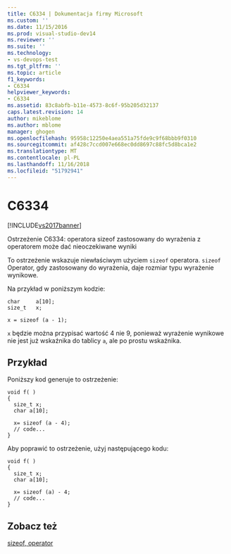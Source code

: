 ```yaml
---
title: C6334 | Dokumentacja firmy Microsoft
ms.custom: ''
ms.date: 11/15/2016
ms.prod: visual-studio-dev14
ms.reviewer: ''
ms.suite: ''
ms.technology:
- vs-devops-test
ms.tgt_pltfrm: ''
ms.topic: article
f1_keywords:
- C6334
helpviewer_keywords:
- C6334
ms.assetid: 83c8abfb-b11e-4573-8c6f-95b205d32137
caps.latest.revision: 14
author: mikeblome
ms.author: mblome
manager: ghogen
ms.openlocfilehash: 95958c12250e4aea551a75fde9c9f68bbb9f0310
ms.sourcegitcommit: af428c7ccd007e668ec0dd8697c88fc5d8bca1e2
ms.translationtype: MT
ms.contentlocale: pl-PL
ms.lasthandoff: 11/16/2018
ms.locfileid: "51792941"
---
```

# <a name="c6334"></a>C6334
[!INCLUDE[vs2017banner](../includes/vs2017banner.md)]

Ostrzeżenie C6334: operatora sizeof zastosowany do wyrażenia z operatorem może dać nieoczekiwane wyniki  
  
 To ostrzeżenie wskazuje niewłaściwym użyciem `sizeof` operatora. `sizeof` Operator, gdy zastosowany do wyrażenia, daje rozmiar typu wyrażenie wynikowe.  
  
 Na przykład w poniższym kodzie:  
  
```  
char     a[10];  
size_t   x;  
  
x = sizeof (a - 1);  
```  
  
 `x` będzie można przypisać wartość 4 nie 9, ponieważ wyrażenie wynikowe nie jest już wskaźnika do tablicy `a`, ale po prostu wskaźnika.  
  
## <a name="example"></a>Przykład  
 Poniższy kod generuje to ostrzeżenie:  
  
```  
void f( )  
{     
  size_t x;  
  char a[10];  
  
  x= sizeof (a - 4);  
  // code...  
}  
```  
  
 Aby poprawić to ostrzeżenie, użyj następującego kodu:  
  
```  
void f( )     
{  
  size_t x;  
  char a[10];  
  
  x= sizeof (a) - 4;  
  // code...  
}   
```  
  
## <a name="see-also"></a>Zobacz też  
 [sizeof, operator](http://msdn.microsoft.com/library/8bc3b6fb-54a1-4eb7-ada0-05f8c5efc532)



